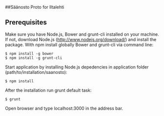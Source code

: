 ##Säänosto
Proto for Iltalehti

## Prerequisites
Make sure you have Node.js, Bower and grunt-cli installed on your machine. If not, download Node.js (http://www.nodejs.org/download/) and install the package. With npm install globally Bower and grunt-cli via command line:

```
$ npm install -g bower
$ npm install -g grunt-cli
```

Start application by installing Node.js depedencies in application folder (path/to/installation/saanosto):

```
$ npm install
```

After the installation run grunt default task:

```
$ grunt
```
Open browser and type localhost:3000 in the address bar.